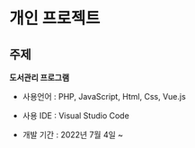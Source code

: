 개인 프로젝트
=====

주제
-----
**도서관리 프로그램** 

- 사용언어 : PHP, JavaScript, Html, Css, Vue.js

- 사용 IDE : Visual Studio Code

- 개발 기간 : 2022년 7월 4일 ~ 




